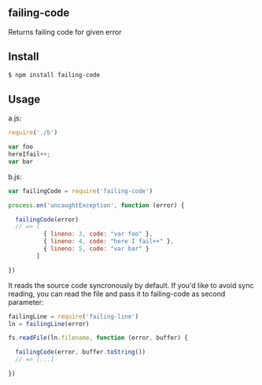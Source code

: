 ## failing-code

Returns failing code for given error

## Install

```bash
$ npm install failing-code
```

## Usage

a.js:

```js
require('./b')

var foo
hereIfail++;
var bar
```

b.js:

```js
var failingCode = require('failing-code')

process.on('uncaughtException', function (error) {

  failingCode(error)
  // => [
          { lineno: 3, code: "var foo" },
          { lineno: 4, code: "here I fail++" },
          { lineno: 5, code: "var bar" }
        ]

})
```

It reads the source code syncronously by default. If you'd like to avoid sync reading, you can read the file and pass it to failing-code as second parameter:

```js
failingLine = require('failing-line')
ln = failingLine(error)

fs.readFile(ln.filename, function (error, buffer) {

  failingCode(error, buffer.toString())
  // => [...]

})
```

